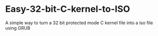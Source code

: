# Easy-32-bit-C-kernel-to-ISO
A simple way to turn a 32 bit protected mode C kernel file into a iso file using GRUB

